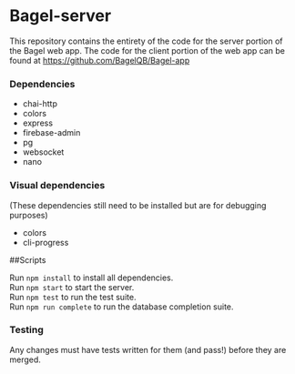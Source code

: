 # Bagel-server
This repository contains the entirety of the code for the server portion of the Bagel web app.
The code for the client portion of the web app can be found at https://github.com/BagelQB/Bagel-app

### Dependencies
* chai-http
* colors
* express
* firebase-admin
* pg
* websocket
* nano

### Visual dependencies
(These dependencies still need to be installed but are for debugging purposes)

* colors
* cli-progress

##Scripts

Run `npm install` to install all dependencies.\
Run `npm start` to start the server.\
Run `npm test` to run the test suite.\
Run `npm run complete` to run the database completion suite.

### Testing
Any changes must have tests written for them  (and pass!) before they are merged.


